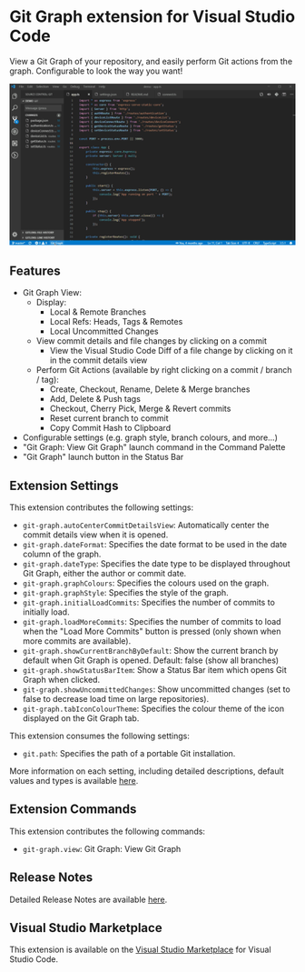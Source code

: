 # Git Graph extension for Visual Studio Code

View a Git Graph of your repository, and easily perform Git actions from the graph. Configurable to look the way you want!

![Recording of Git Graph](https://github.com/mhutchie/vscode-git-graph/raw/master/resources/demo.gif)

## Features

* Git Graph View:
    * Display:
        * Local & Remote Branches
        * Local Refs: Heads, Tags & Remotes
        * Local Uncommitted Changes
    * View commit details and file changes by clicking on a commit
        * View the Visual Studio Code Diff of a file change by clicking on it in the commit details view
    * Perform Git Actions (available by right clicking on a commit / branch / tag):
        * Create, Checkout, Rename, Delete & Merge branches
        * Add, Delete & Push tags
        * Checkout, Cherry Pick, Merge & Revert commits
        * Reset current branch to commit
        * Copy Commit Hash to Clipboard
* Configurable settings (e.g. graph style, branch colours, and more...)
* "Git Graph: View Git Graph" launch command in the Command Palette
* "Git Graph" launch button in the Status Bar

## Extension Settings

This extension contributes the following settings:

* `git-graph.autoCenterCommitDetailsView`: Automatically center the commit details view when it is opened.
* `git-graph.dateFormat`: Specifies the date format to be used in the date column of the graph.
* `git-graph.dateType`: Specifies the date type to be displayed throughout Git Graph, either the author or commit date.
* `git-graph.graphColours`: Specifies the colours used on the graph.
* `git-graph.graphStyle`: Specifies the style of the graph.
* `git-graph.initialLoadCommits`: Specifies the number of commits to initially load.
* `git-graph.loadMoreCommits`: Specifies the number of commits to load when the "Load More Commits" button is pressed (only shown when more commits are available).
* `git-graph.showCurrentBranchByDefault`: Show the current branch by default when Git Graph is opened. Default: false (show all branches)
* `git-graph.showStatusBarItem`: Show a Status Bar item which opens Git Graph when clicked.
* `git-graph.showUncommittedChanges`: Show uncommitted changes (set to false to decrease load time on large repositories).
* `git-graph.tabIconColourTheme`: Specifies the colour theme of the icon displayed on the Git Graph tab.

This extension consumes the following settings:

* `git.path`: Specifies the path of a portable Git installation.

More information on each setting, including detailed descriptions, default values and types is available [here](https://github.com/mhutchie/vscode-git-graph/wiki/Extension-Settings).

## Extension Commands

This extension contributes the following commands:

* `git-graph.view`: Git Graph: View Git Graph

## Release Notes

Detailed Release Notes are available [here](CHANGELOG.md).

## Visual Studio Marketplace

This extension is available on the [Visual Studio Marketplace](https://marketplace.visualstudio.com/items?itemName=mhutchie.git-graph) for Visual Studio Code.